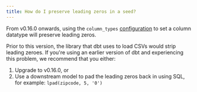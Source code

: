 ```yaml
---
title: How do I preserve leading zeros in a seed?
---
```


From v0.16.0 onwards, using the `column_types` [configuration](reference/column_types.md) to set a column datatype will preserve leading zeros.

Prior to this version, the library that dbt uses to load CSVs would strip leading zeroes. If you're using an earlier version of dbt and experiencing this problem, we recommend that you either:
1. Upgrade to v0.16.0, or
2. Use a downstream model to pad the leading zeros back in using SQL, for example: `lpad(zipcode, 5, '0')`
